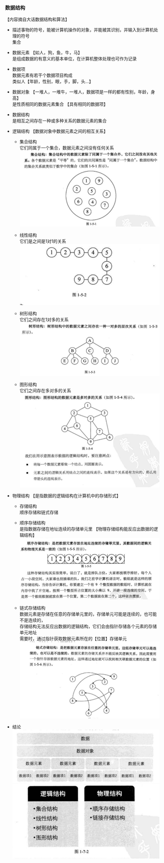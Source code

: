 ### 数据结构   
【内容摘自大话数据结构和算法】  
- 描述事物的符号，能被计算机操作的对象，并能被其识别，并输入到计算机处理的符号  
集合 

- 数据元素  【如人，狗，鱼，牛，马】   
 是组成数据的有意义的基本单位，在计算机整体处理也可作为记录    
 
- 数据项   
 数据元素有若干个数据项目构成   
 类似人【年龄，性别，眼，手，脚，头...】   
 
- 数据对象  【一堆人，一堆牛，一堆人，数据项是一样的都有性别，年龄，身高】      
 是性质相同的数据元素集合  【具有相同的数据项】 


- 数据结构  
 是相互之间存在一种或多种关系的数据元素的集合     
 
 - 逻辑结构  【数据对象中数据元素之间的相互关系】      
   - 集合结构  
     它们同属于一个集合，数据元素之间没有任何关系     
     ![集合结构](datastruct/collection.png)  
     
   - 线性结构  
     它们是之间是1对1的关系   
     ![线性结构](datastruct/line.png)  
     
   - 树形结构  
     它们之间存在1对多的关系   
     ![树形结构](datastruct/tree.png)    
     
   - 图形结构  
     它们之间存在多对多的关系  
     ![图形关系](datastruct/more.png)  
     
     
 - 物理结构  【是指数据的逻辑结构在计算机中的存储形式】     
   - 存储结构  
    顺序存储和链式存储     
    
   - 顺序存储结构  
   是指数据存储在地址连续的存储单元里   【物理存储结构能反应出数据的逻辑结构】  
   ![顺序存储](datastruct/storage1.png)    
   
   - 链式存储结构  
   数据元素是存储在任意的存储单元里的，存储单元可能是连续的，也可能不是连续的，  
   存储结构无法反应出数据的逻辑结构，它们会由指针存储各个元素的存储单元地址  
   需要时，通过指针获取数据元素所在的【位置】存储单元  
   ![链式存储](datastruct/chain.png)  
     
     
- 结论  
    ![](datastruct/data_struct1.png)  
    ![](datastruct/data_struct2.png)
     